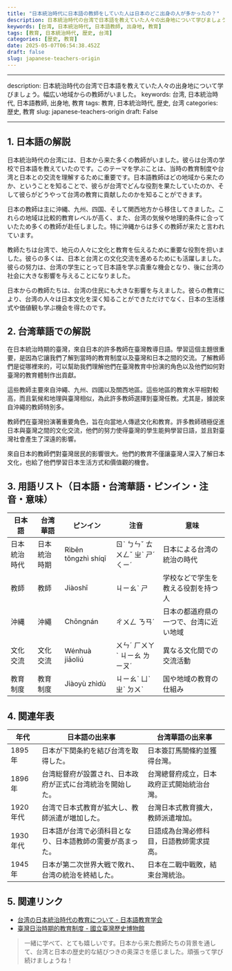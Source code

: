 ```yaml
---
title: "日本統治時代に日本語の教師をしていた人は日本のどこ出身の人が多かったの？"
description: 日本統治時代の台湾で日本語を教えていた人々の出身地について学びましょう。幅広い地域からの教師がいました。
keywords: [台湾, 日本統治時代, 日本語教師, 出身地, 教育]
tags: [教育, 日本統治時代, 歴史, 台湾]
categories: [歴史, 教育]
date: 2025-05-07T06:54:38.452Z
draft: false
slug: japanese-teachers-origin
---
```


---

description: 日本統治時代の台湾で日本語を教えていた人々の出身地について学びましょう。幅広い地域からの教師がいました。
keywords: 台湾, 日本統治時代, 日本語教師, 出身地, 教育
tags: 教育, 日本統治時代, 歴史, 台湾
categories: 歴史, 教育
slug: japanese-teachers-origin
draft: False

---

## 1. 日本語の解説
日本統治時代の台湾には、日本から来た多くの教師がいました。彼らは台湾の学校で日本語を教えていたのです。このテーマを学ぶことは、当時の教育制度や台湾と日本との交流を理解するために重要です。日本語教師はどの地域から来たのか、ということを知ることで、彼らが台湾でどんな役割を果たしていたのか、そして彼らがどうやって台湾の教育に貢献したのかを知ることができます。

日本の教師は主に沖縄、九州、四国、そして関西地方から移住してきました。これらの地域は比較的教育レベルが高く、また、台湾の気候や地理的条件に合っていたため多くの教師が赴任しました。特に沖縄からは多くの教師が来たと言われています。

教師たちは台湾で、地元の人々に文化と教育を伝えるために重要な役割を担いました。彼らの多くは、日本と台湾との文化交流を進めるためにも活躍しました。彼らの努力は、台湾の学生にとって日本語を学ぶ貴重な機会となり、後に台湾の社会に大きな影響を与えることになりました。

日本からの教師たちは、台湾の住民にも大きな影響を与えました。彼らの教育により、台湾の人々は日本文化を深く知ることができただけでなく、日本の生活様式や価値観も学ぶ機会を得たのです。

## 2. 台湾華語での解説
在日本統治時期的臺灣，來自日本的許多教師在臺灣教導日語。學習這個主題很重要，是因為它讓我們了解到當時的教育制度以及臺灣和日本之間的交流。了解教師們是從哪裡來的，可以幫助我們理解他們在臺灣教育中扮演的角色以及他們如何對臺灣的教育體制作出貢獻。

這些教師主要來自沖繩、九州、四國以及關西地區。這些地區的教育水平相對較高，而且氣候和地理與臺灣相似，為此許多教師選擇到臺灣任教。尤其是，據說來自沖繩的教師特別多。

教師們在臺灣扮演著重要角色，旨在向當地人傳遞文化和教育。許多教師積極促進日本與臺灣之間的文化交流，他們的努力使得臺灣的學生能夠學習日語，並且對臺灣社會產生了深遠的影響。

來自日本的教師們對臺灣居民的影響很大。他們的教育不僅讓臺灣人深入了解日本文化，也給了他們學習日本生活方式和價值觀的機會。

## 3. 用語リスト（日本語・台湾華語・ピンイン・注音・意味）

| 日本語         | 台湾華語      | ピンイン        | 注音     | 意味                               |
|--------------|-----------|-------------|---------|----------------------------------|
| 日本統治時代    | 日本統治時期   | Rìběn tǒngzhì shíqī | ㄖˋ ㄅㄣˇ ㄊㄨㄥˇ ㄓˋ ㄕˊ ㄑㄧˊ | 日本による台湾の統治の時代              |
| 教師          | 教師       | Jiàoshī     | ㄐㄧㄠˋ ㄕ  | 学校などで学生を教える役割を持つ人            |
| 沖縄          | 沖繩       | Chōngnán    | ㄔㄨㄥ ㄋㄢˊ | 日本の都道府県の一つで、台湾に近い地域       |
| 文化交流       | 文化交流    | Wénhuà jiāoliú | ㄨㄣˊ ㄏㄨㄚˋ ㄐㄧㄠ ㄌㄧㄡˊ | 異なる文化間での交流活動               |
| 教育制度       | 教育制度    | Jiàoyù zhìdù | ㄐㄧㄠˋ ㄩˋ ㄓˋ ㄉㄨˋ | 国や地域の教育の仕組み                  |

## 4. 関連年表

| 年代      | 日本語の出来事                                  | 台湾華語の出来事                             |
|---------|-----------------------------------------|----------------------------------------|
| 1895年  | 日本が下関条約を結び台湾を取得した。                       | 日本簽訂馬關條約並獲得台灣。                    |
| 1896年  | 台湾総督府が設置され、日本政府が正式に台湾統治を開始した。          | 台灣總督府成立，日本政府正式開始統治台灣。           |
| 1920年代| 台湾で日本式教育が拡大し、教師派遣が増加した。             | 台灣日本式教育擴大，教師派遣增加。                |
| 1930年代| 日本語が台湾で必須科目となり、日本語教師の需要が高まった。      | 日語成為台灣必修科目，日語教師需求提高。            |
| 1945年  | 日本が第二次世界大戦で敗れ、台湾の統治を終結した。            | 日本在二戰中戰敗，結束台灣統治。                   |

## 5. 関連リンク

- [台湾の日本統治時代の教育について - 日本語教育学会](https://www.jlet.org/)
- [臺灣日治時期的教育制度 - 國立臺灣歷史博物館](https://www.nmth.gov.tw/)

> 一緒に学べて、とても嬉しいです。日本から来た教師たちの背景を通して、台湾と日本の歴史的な結びつきの奥深さを感じました。頑張って学び続けましょうね！